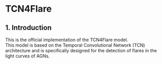 # TCN4Flare

## 1. Introduction
This is the official implementation of the TCN4Flare model.  
This model is based on the Temporal Convolutional Network (TCN) architecture and is specifically designed for the detection of flares in the light curves of AGNs.  
